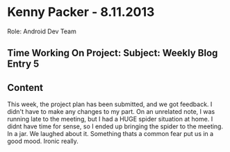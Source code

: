 Kenny Packer - 8.11.2013
===============
Role: Android Dev Team

Time Working On Project: 
Subject: Weekly Blog Entry 5
---------------

Content
---------------
This week, the project plan has been submitted, and we got feedback. I didn't have to make any changes to my part. On an unrelated note, I was running late to the meeting, but I had a HUGE spider situation at home. I didnt have time for sense, so I ended up bringing the spider to the meeting. In a jar. We laughed about it. Something thats a common fear put us in a good mood. Ironic really.